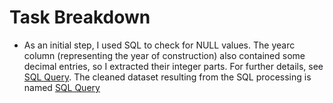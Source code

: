# Task Breakdown
- As an initial step, I used SQL to check for NULL values. The yearc column (representing the year of construction) also contained some decimal entries, so I extracted their integer parts. For further details, see [SQL Query](https://github.com/taitran0102/House-price-analysis/tree/main/3_SQL). The cleaned dataset resulting from the SQL processing is named [SQL Query](https://github.com/taitran0102/House-price-analysis/tree/main/3_SQL)
